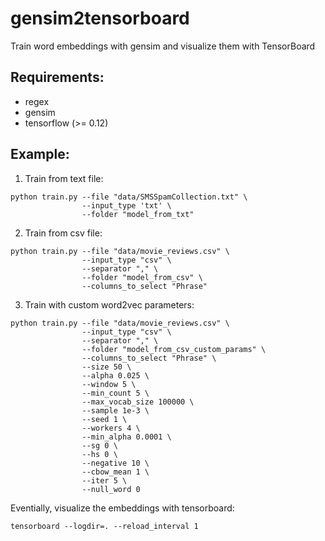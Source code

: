 # gensim2tensorboard
Train word embeddings with gensim and visualize them with TensorBoard

## Requirements:
- regex
- gensim
- tensorflow (>= 0.12)


## Example:
1. Train from text file:
```
python train.py --file "data/SMSSpamCollection.txt" \
                --input_type 'txt' \
                --folder "model_from_txt"
```

2. Train from csv file:
```
python train.py --file "data/movie_reviews.csv" \
                --input_type "csv" \
                --separator "," \
                --folder "model_from_csv" \
                --columns_to_select "Phrase"
```

3. Train with custom word2vec parameters:
```
python train.py --file "data/movie_reviews.csv" \
                --input_type "csv" \
                --separator "," \
                --folder "model_from_csv_custom_params" \
                --columns_to_select "Phrase" \
                --size 50 \
                --alpha 0.025 \
                --window 5 \
                --min_count 5 \
                --max_vocab_size 100000 \
                --sample 1e-3 \
                --seed 1 \
                --workers 4 \
                --min_alpha 0.0001 \
                --sg 0 \
                --hs 0 \
                --negative 10 \
                --cbow_mean 1 \
                --iter 5 \
                --null_word 0
```

Eventially, visualize the embeddings with tensorboard:
```
tensorboard --logdir=. --reload_interval 1
```